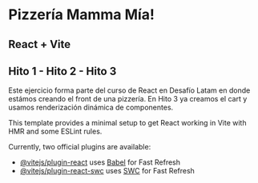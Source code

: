 # Pizzería Mamma Mía!
## React + Vite
## Hito 1 - Hito 2 - Hito 3

Este ejercicio forma parte del curso de React en Desafío Latam en donde estámos creando el front de una pizzería. En Hito 3 ya creamos el cart y usamos renderización dinámica de componentes.


This template provides a minimal setup to get React working in Vite with HMR and some ESLint rules.

Currently, two official plugins are available:

- [@vitejs/plugin-react](https://github.com/vitejs/vite-plugin-react/blob/main/packages/plugin-react/README.md) uses [Babel](https://babeljs.io/) for Fast Refresh
- [@vitejs/plugin-react-swc](https://github.com/vitejs/vite-plugin-react-swc) uses [SWC](https://swc.rs/) for Fast Refresh
